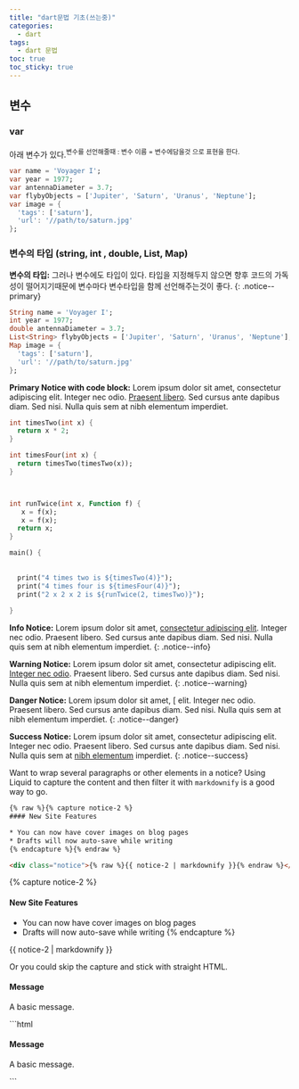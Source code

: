 ```yaml
---
title: "dart문법 기초(쓰는중)"
categories:
  - dart
tags:
  - dart 문법
toc: true
toc_sticky: true
---
```



<div class="notice--primary" markdown="1">

## 변수

### var
아래 변수가 있다.<sup>변수를 선언해줄때 :  변수 이름 = 변수에담을것  으로 표현을 한다. </sup> 

```dart
var name = 'Voyager I';
var year = 1977;
var antennaDiameter = 3.7;
var flybyObjects = ['Jupiter', 'Saturn', 'Uranus', 'Neptune'];
var image = {
  'tags': ['saturn'],
  'url': '//path/to/saturn.jpg'
};
```
### 변수의 타입 (string, int , double, List<String>, Map)

**변수의 타입:** 그러나 변수에도 타입이 있다. 타입을 지정해두지 않으면 향후 코드의 가독성이 떨어지기때문에 변수마다 변수타입을 함께 선언해주는것이 좋다. {: .notice--primary}


```dart
String name = 'Voyager I';
int year = 1977;
double antennaDiameter = 3.7;
List<String> flybyObjects = ['Jupiter', 'Saturn', 'Uranus', 'Neptune'];
Map image = {
  'tags': ['saturn'],
  'url': '//path/to/saturn.jpg'
};
```


**Primary Notice with code block:** Lorem ipsum dolor sit amet, consectetur adipiscing elit. Integer nec odio. [Praesent libero](#). Sed cursus ante dapibus diam. Sed nisi. Nulla quis sem at nibh elementum imperdiet.

```dart
int timesTwo(int x) {
  return x * 2;
}

int timesFour(int x) { 
  return timesTwo(timesTwo(x));
}



int runTwice(int x, Function f) {
   x = f(x);
   x = f(x);
  return x;
}

main() {
  
  
  print("4 times two is ${timesTwo(4)}");
  print("4 times four is ${timesFour(4)}");
  print("2 x 2 x 2 is ${runTwice(2, timesTwo)}");
  
}
```
</div>

**Info Notice:** Lorem ipsum dolor sit amet, [consectetur adipiscing elit](#). Integer nec odio. Praesent libero. Sed cursus ante dapibus diam. Sed nisi. Nulla quis sem at nibh elementum imperdiet.
{: .notice--info}

**Warning Notice:** Lorem ipsum dolor sit amet, consectetur adipiscing elit. [Integer nec odio](#). Praesent libero. Sed cursus ante dapibus diam. Sed nisi. Nulla quis sem at nibh elementum imperdiet.
{: .notice--warning}

**Danger Notice:** Lorem ipsum dolor sit amet, [ elit. Integer nec odio. Praesent libero. Sed cursus ante dapibus diam. Sed nisi. Nulla quis sem at nibh elementum imperdiet.
{: .notice--danger}

**Success Notice:** Lorem ipsum dolor sit amet, consectetur adipiscing elit. Integer nec odio. Praesent libero. Sed cursus ante dapibus diam. Sed nisi. Nulla quis sem at [nibh elementum](#) imperdiet.
{: .notice--success}

Want to wrap several paragraphs or other elements in a notice? Using Liquid to capture the content and then filter it with `markdownify` is a good way to go.

```html
{% raw %}{% capture notice-2 %}
#### New Site Features

* You can now have cover images on blog pages
* Drafts will now auto-save while writing
{% endcapture %}{% endraw %}

<div class="notice">{% raw %}{{ notice-2 | markdownify }}{% endraw %}</div>
```

  {% capture notice-2 %}
  #### New Site Features

  * You can now have cover images on blog pages
  * Drafts will now auto-save while writing
  {% endcapture %}

<div class="notice">
  {{ notice-2 | markdownify }}
</div>

Or you could skip the capture and stick with straight HTML.



<div class="notice">
  <h4>Message</h4>
  <p>A basic message.</p>
    ```html
    <div class="notice">
      <h4>Message</h4>
       <p>A basic message.</p>
    </div>
    ```
</div>